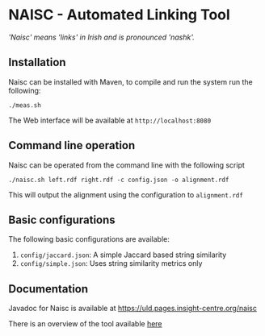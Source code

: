 # NAISC - Automated Linking Tool

_'Naisc' means 'links' in Irish and is pronounced 'nashk'._

## Installation

Naisc can be installed with Maven, to compile and run the system run the 
following:

    ./meas.sh

The Web interface will be available at `http://localhost:8080`


## Command line operation

Naisc can be operated from the command line with the following script

    ./naisc.sh left.rdf right.rdf -c config.json -o alignment.rdf

This will output the alignment using the configuration to `alignment.rdf`

## Basic configurations

The following basic configurations are available:

1. `config/jaccard.json`: A simple Jaccard based string similarity
2. `config/simple.json`: Uses string similarity metrics only

## Documentation

Javadoc for Naisc is available at https://uld.pages.insight-centre.org/naisc

There is an overview of the tool available [here](https://docs.google.com/presentation/d/1bWThA0umgkZY1CcUguNTHspNQQt3tAvOMKUaS2i0M-U/edit?usp=sharing)
